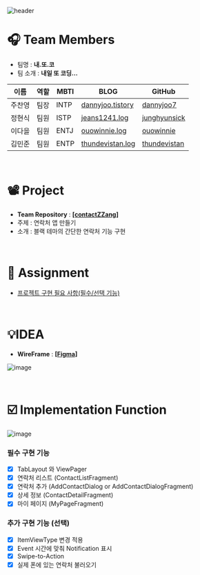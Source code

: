 ![header](https://capsule-render.vercel.app/api?type=waving&color=0:6e45e2,100:88d3ce&height=290&section=header&text=[NBCamp]%20Week9%20Assignmnet&fontColor=ffffff&fontSize=50&animation=blink&fontAlignY=38&desc=[내배캠]%2014조%20내.또.코)


# 🎧 Team Members

- 팀명 :  **내.또.코**
- 팀 소개 : **내일 또 코딩...**

| 이름   | 역할 | MBTI        | BLOG                                               | GitHub                                                  | 
| ------ | ---- | ---------- | -------------------------------------------------- | -------------------------------------------------------- |
| 주찬영 | 팀장 | INTP        | [dannyjoo.tistory](https://dannyjoo.tistory.com/)  | [dannyjoo7](https://github.com/dannyjoo7)                |
| 정현식 | 팀원 | ISTP        | [jeans1241.log](https://velog.io/@jeans1241)       | [junghyunsick](https://github.com/junghyunsick/git-test) |
| 이다을 | 팀원 | ENTJ        | [ouowinnie.log](https://velog.io/@ouowinnie)       | [ouowinnie](https://github.com/ouowinnie)                |
| 김민준 | 팀원 | ENTP        | [thundevistan.log](https://velog.io/@thundevistan) | [thundevistan](https://github.com/thundevistan)          |

<br>

# 📽️ Project
- **Team Repository** : **[[contactZZang]](https://github.com/Team14Contract/contractZZang.git)**
- 주제 : 연락처 앱 만들기
- 소개 : 블랙 테마의 간단한 연락처 기능 구현

<br>

# 📖 Assignment

- [프로젝트 구현 필요 사항(필수/선택 기능)](https://teamsparta.notion.site/3f4b2c7d2cf649149e8f6c58de436eef)

<br>

# 💡IDEA

- **WireFrame** : **[[Figma]](https://www.figma.com/file/n4RUhi2iB7GqX9cknOve5f/Contract?type=design&node-id=0-1&mode=design&t=GtpkI3Qtnv8KzHKT-0)**

![image](https://github.com/Team14Contract/contractZZang/assets/139092551/f624c677-b051-4973-b164-b3d74a9dc4ba)

<br>

# ☑️ Implementation Function

![image](https://github.com/Team14Contract/contractZZang/assets/139092551/c3c0526f-f936-4418-851f-d2e015624a07)

### 필수 구현 기능
- [X] TabLayout 와 ViewPager
- [X] 연락처 리스트 (ContactListFragment)
- [X] 연락처 추가 (AddContactDialog or AddContactDialogFragment)
- [X] 상세 정보 (ContactDetailFragment)
- [X] 마이 페이지 (MyPageFragment)

### 추가 구현 기능 (선택)
- [X] ItemViewType 변경 적용
- [X] Event 시간에 맞춰 Notification 표시
- [X] Swipe-to-Action
- [X] 실제 폰에 있는 연락처 불러오기
